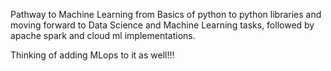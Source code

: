 Pathway to Machine Learning from Basics of python to python libraries and moving forward to Data Science and Machine Learning tasks, followed by apache spark and cloud ml implementations.


Thinking of adding MLops to it as well!!!
